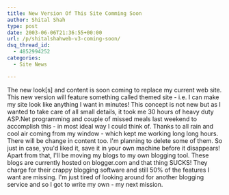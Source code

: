```yaml
---
title: New Version Of This Site Comming Soon
author: Shital Shah
type: post
date: 2003-06-06T21:36:55+00:00
url: /p/shitalshahweb-v3-coming-soon/
dsq_thread_id:
  - 4852994252
categories:
  - Site News

---
```

The new look[s] and content is soon coming to replace my current web site. This new version will feature something called themed site - i.e. I can make my site look like anything I want in minutes! This concept is not new but as I wanted to take care of all small details, it took me 30 hours of heavy duty ASP.Net programming and couple of missed meals last weekend to accomplish this - in most ideal way I could think of. Thanks to all rain and cool air coming from my window - which kept me working long long hours. There will be change in content too. I'm planning to delete some of them. So just in case, you'd liked it, save it in your own machine before it disappears! Apart from that, I'll be moving my blogs to my own blogging tool. These blogs are currently hosted on blogger.com and that thing SUCKS! They charge for their crappy blogging software and still 50% of the features I want are missing. I'm just tired of looking around for another blogging service and so I got to write my own - my next mission.